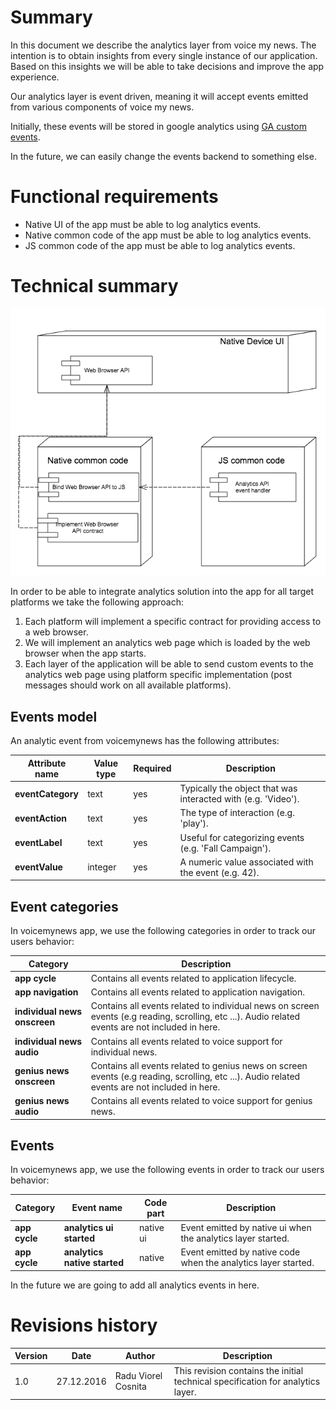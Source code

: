 # Summary

In this document we describe the analytics layer from voice my news. The intention is to obtain insights from every single
instance of our application. Based on this insights we will be able to take decisions and improve the app experience.

Our analytics layer is event driven, meaning it will accept events emitted from various components of voice my news.

Initially, these events will be stored in google analytics using
[GA custom events](https://developers.google.com/analytics/devguides/collection/analyticsjs/events).

In the future, we can easily change the events backend to something else.

# Functional requirements

* Native UI of the app must be able to log analytics events.
* Native common code of the app must be able to log analytics events.
* JS common code of the app must be able to log analytics events.

# Technical summary

![Analytics layer](images/analytics-layer.png?raw=true)

In order to be able to integrate analytics solution into the app for all target platforms we take the following approach:

1. Each platform will implement a specific contract for providing access to a web browser.
1. We will implement an analytics web page which is loaded by the web browser when the app starts.
1. Each layer of the application will be able to send custom events to the analytics web page using platform specific implementation
(post messages should work on all available platforms).

## Events model

An analytic event from voicemynews has the following attributes:

| **Attribute name** | **Value type** | **Required** | **Description** |
| ------------------ | -------------- | ------------ | --------------- |
| **eventCategory**  | text | yes | Typically the object that was interacted with (e.g. 'Video'). |
| **eventAction**    | text | yes | The type of interaction (e.g. 'play'). |
| **eventLabel**     | text | yes | Useful for categorizing events (e.g. 'Fall Campaign'). |
| **eventValue**     | integer | yes | A numeric value associated with the event (e.g. 42). |

## Event categories

In voicemynews app, we use the following categories in order to track our users behavior:

| **Category** | **Description** |
| ------------ | --------------- |
| **app cycle** | Contains all events related to application lifecycle. |
| **app navigation** | Contains all events related to application navigation. |
| **individual news onscreen** | Contains all events related to individual news on screen events (e.g reading, scrolling, etc ...). Audio related events are not included in here. |
| **individual news audio** | Contains all events related to voice support for individual news. |
| **genius news onscreen** | Contains all events related to genius news on screen events (e.g reading, scrolling, etc ...). Audio related events are not included in here. |
| **genius news audio** | Contains all events related to voice support for genius news. |

## Events

In voicemynews app, we use the following events in order to track our users behavior:

| **Category** | **Event name** | **Code part** | **Description** |
| ------------ | -------------- | ------------- | --------------- |
|**app cycle** | **analytics ui started** | native ui | Event emitted by native ui when the analytics layer started. |
|**app cycle** | **analytics native started** | native | Event emitted by native code when the analytics layer started. |

In the future we are going to add all analytics events in here.

# Revisions history

| **Version** | **Date** | **Author** | **Description** |
|-------------|----------|------------|-----------------|
| 1.0 | 27.12.2016 | Radu Viorel Cosnita | This revision contains the initial technical specification for analytics layer. |